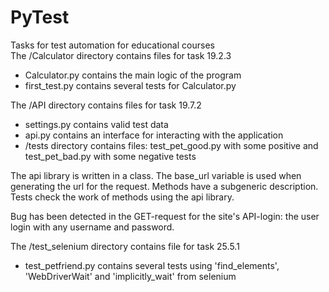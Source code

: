 # PyTest
Tasks for test automation for educational courses  
The /Calculator directory contains files for task 19.2.3
<ul>
<li>Calculator.py contains the main logic of the program</li>
<li>first_test.py contains several tests for Calculator.py</li>
</ul> 
The /API directory contains files for task 19.7.2
<ul>
<li>settings.py contains valid test data</li>
<li>api.py contains an interface for interacting with the application</li>
<li>/tests directory contains files: test_pet_good.py with some positive and test_pet_bad.py with some negative tests</li>
</ul> 
The api library is written in a class. The base_url variable is used when generating the url for the request.
Methods have a subgeneric description.
Tests check the work of methods using the api library.

Bug has been detected in the GET-request for the site's API-login: the user login with any username and password.

The /test_selenium directory contains file for task 25.5.1
<ul>
<li>test_petfriend.py contains several tests using 'find_elements', 'WebDriverWait' and 'implicitly_wait' from selenium</li>
</ul> 

